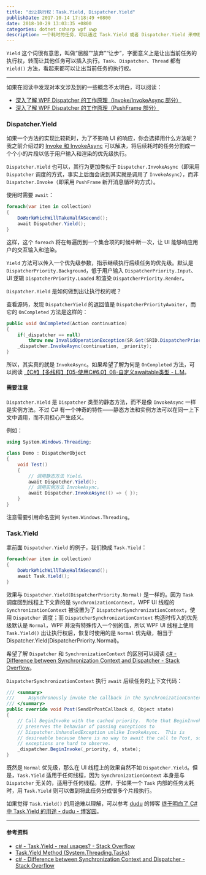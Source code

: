 ```yaml
---
title: "出让执行权：Task.Yield, Dispatcher.Yield"
publishDate: 2017-10-14 17:18:49 +0800
date: 2018-10-29 13:03:35 +0800
categories: dotnet csharp wpf uwp
description: 一个耗时的任务，可以通过 Task.Yield 或者 Dispatcher.Yield 来中断以便分割成多个小的任务片段执行。
---
```


`Yield` 这个词很有意思，叫做“屈服”“放弃”“让步”，字面意义上是让出当前任务的执行权，转而让其他任务可以插入执行。`Task`、`Dispatcher`、`Thread` 都有 `Yield()` 方法，看起来都可以让出当前任务的执行权。

---

<p id="toc"></p>

如果在阅读中发现对本文涉及到的一些概念不太明白，可以阅读：

- [深入了解 WPF Dispatcher 的工作原理（Invoke/InvokeAsync 部分）](/post/dotnet/2017/09/26/dispatcher-invoke-async.html)
- [深入了解 WPF Dispatcher 的工作原理（PushFrame 部分）](/post/dotnet/2017/09/26/dispatcher-push-frame.html)

### Dispatcher.Yield

如果一个方法的实现比较耗时，为了不影响 UI 的响应，你会选择用什么方法呢？我之前介绍过的 [Invoke 和 InvokeAsync](/post/dotnet/2017/09/26/dispatcher-invoke-async.html) 可以解决，将后续耗时的任务分割成一个个小的片段以低于用户输入和渲染的优先级执行。

`Dispatcher.Yield` 也可以，其行为更加类似于 `Dispatcher.InvokeAsync`（即采用 `Dispatcher` 调度的方式，事实上后面会说到其实就是调用了 `InvokeAsync`），而非 `Dispatcher.Invoke`（即采用 `PushFrame` 新开消息循环的方式）。

使用时需要 `await`：

```csharp
foreach(var item in collection)
{
    DoWorkWhichWillTakeHalfASecond();
    await Dispatcher.Yield();
}
```

这样，这个 `foreach` 将在每遍历到一个集合项的时候中断一次，让 UI 能够响应用户的交互输入和渲染。

`Yield` 方法可以传入一个优先级参数，指示继续执行后续任务的优先级。默认是 `DispatcherPriority.Background`，低于用户输入 `DispatcherPriority.Input`、 UI 逻辑 `DispatcherPriority.Loaded` 和渲染 `DispatcherPriority.Render`。

`Dispatcher.Yield` 是如何做到出让执行权的呢？

查看源码，发现 `DispatcherYield` 的返回值是 `DispatcherPriorityAwaiter`，而它的 `OnCompleted` 方法是这样的：

```csharp
public void OnCompleted(Action continuation)
{
    if(_dispatcher == null)
        throw new InvalidOperationException(SR.Get(SRID.DispatcherPriorityAwaiterInvalid));
    _dispatcher.InvokeAsync(continuation, _priority);
}
```

所以，其实真的就是 `InvokeAsync`。如果希望了解为何是 `OnCompleted` 方法，可以阅读 [【C#】【多线程】【05-使用C#6.0】08-自定义awaitable类型 - L.M](http://liujiajia.me/blog/details/csharp-multi-threading-05-csharp6-08-customize-awaitable)。

#### 需要注意

`Dispatcher.Yield` 是 `Dispatcher` 类型的静态方法，而不是像 `InvokeAsync` 一样是实例方法。不过 C# 有一个神奇的特性——静态方法和实例方法可以在同一上下文中调用，而不用担心产生歧义。

例如：

```csharp
using System.Windows.Threading;

class Demo : DispatcherObject
{
    void Test()
    {
        // 调用静态方法 Yield。
        await Dispatcher.Yield();
        // 调用实例方法 InvokeAsync。
        await Dispatcher.InvokeAsync(() => { });
    }
}
```

注意需要引用命名空间 `System.Windows.Threading`。

### Task.Yield

拿前面 `Dispatcher.Yield` 的例子，我们换成 `Task.Yield`：

```csharp
foreach(var item in collection)
{
    DoWorkWhichWillTakeHalfASecond();
    await Task.Yield();
}
```

效果与 `Dispatcher.Yield(DispatcherPriority.Normal)` 是一样的。因为 `Task` 调度回到线程上下文靠的是 `SynchronizationContext`，WPF UI 线程的 `SynchronizationContext` 被设置为了 `DispatcherSynchronizationContext`，使用 `Dispatcher` 调度；而 `DispatcherSynchronizationContext` 构造时传入的优先级默认是 `Normal`，WPF 并没有特殊传入一个别的值，所以 WPF UI 线程上使用 `Task.Yield()` 出让执行权后，恢复时使用的是 `Normal` 优先级，相当于 Dispatcher.Yield(DispatcherPriority.Normal)。

希望了解 `Dispatcher` 和 `SynchronizationContext` 的区别可以阅读 [c# - Difference between Synchronization Context and Dispatcher - Stack Overflow](https://stackoverflow.com/a/24672061/6233938)。

`DispatcherSynchronizationContext` 执行 `await` 后续任务的上下文代码：

```csharp
/// <summary>
///     Asynchronously invoke the callback in the SynchronizationContext.
/// </summary>
public override void Post(SendOrPostCallback d, Object state)
{
    // Call BeginInvoke with the cached priority.  Note that BeginInvoke
    // preserves the behavior of passing exceptions to
    // Dispatcher.UnhandledException unlike InvokeAsync.  This is
    // desireable because there is no way to await the call to Post, so
    // exceptions are hard to observe.
    _dispatcher.BeginInvoke(_priority, d, state);
}
```

既然是 `Normal` 优先级，那么在 UI 线程上的效果自然不如 `Dispatcher.Yield`。但是，`Task.Yield` 适用于任何线程，因为 `SynchronizationContext` 本身是与 `Dispatcher` 无关的，适用于任何线程。这样，于如果一个 `Task` 内部的任务太耗时，用 `Task.Yield` 则可以做到将此任务分成很多个片段执行。

如果觉得 `Task.Yield()` 的用途难以理解，可以参考 [dudu](https://www.cnblogs.com/dudu/) 的博客 [终于明白了 C# 中 Task.Yield 的用途 - dudu - 博客园](https://www.cnblogs.com/dudu/p/task-yield.html)。

---

#### 参考资料
- [c# - Task.Yield - real usages? - Stack Overflow](chrome-extension://klbibkeccnjlkjkiokjodocebajanakg/suspended.html#ttl=c%23%20-%20Task.Yield%20-%20real%20usages%3F%20-%20Stack%20Overflow&uri=https://stackoverflow.com/questions/23431595/task-yield-real-usages)
- [Task.Yield Method (System.Threading.Tasks)](https://msdn.microsoft.com/en-us/library/system.threading.tasks.task.yield%28v=vs.110%29.aspx?f=255&MSPPError=-2147217396)
- [c# - Difference between Synchronization Context and Dispatcher - Stack Overflow](https://stackoverflow.com/questions/24671883/difference-between-synchronization-context-and-dispatcher)
